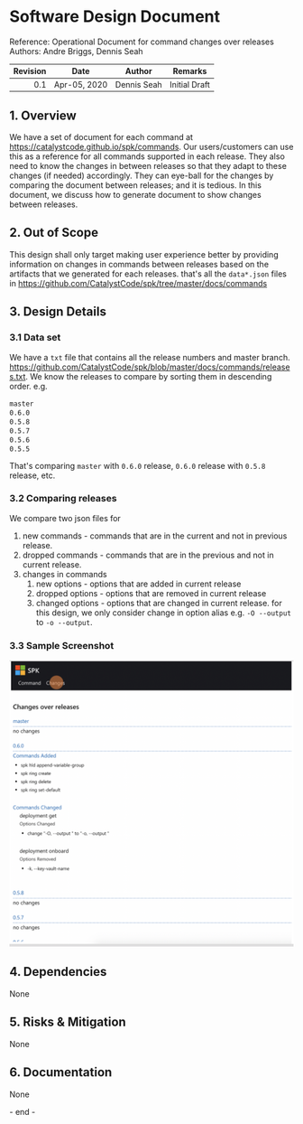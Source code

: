 # Software Design Document

Reference: Operational Document for command changes over releases<br> Authors:
Andre Briggs, Dennis Seah

| Revision | Date         | Author      | Remarks       |
| -------: | ------------ | ----------- | ------------- |
|      0.1 | Apr-05, 2020 | Dennis Seah | Initial Draft |

## 1. Overview

We have a set of document for each command at
https://catalystcode.github.io/spk/commands. Our users/customers can use this as
a reference for all commands supported in each release. They also need to know
the changes in between releases so that they adapt to these changes (if needed)
accordingly. They can eye-ball for the changes by comparing the document between
releases; and it is tedious. In this document, we discuss how to generate
document to show changes between releases.

## 2. Out of Scope

This design shall only target making user experience better by providing
information on changes in commands between releases based on the artifacts that
we generated for each releases. that's all the `data*.json` files in
https://github.com/CatalystCode/spk/tree/master/docs/commands

## 3. Design Details

### 3.1 Data set

We have a `txt` file that contains all the release numbers and master branch.
https://github.com/CatalystCode/spk/blob/master/docs/commands/releases.txt. We
know the releases to compare by sorting them in descending order. e.g.

```
master
0.6.0
0.5.8
0.5.7
0.5.6
0.5.5
```

That's comparing `master` with `0.6.0` release, `0.6.0` release with `0.5.8`
release, etc.

### 3.2 Comparing releases

We compare two json files for

1. new commands - commands that are in the current and not in previous release.
1. dropped commands - commands that are in the previous and not in current
   release.
1. changes in commands
   1. new options - options that are added in current release
   1. dropped options - options that are removed in current release
   1. changed options - options that are changed in current release. for this
      design, we only consider change in option alias e.g. `-O --output` to
      `-o --output`.

### 3.3 Sample Screenshot

<p style="text-align:center">
<img src="changesInCommands.png" width="600px">
</p>

## 4. Dependencies

None

## 5. Risks & Mitigation

None

## 6. Documentation

None

\- end -
